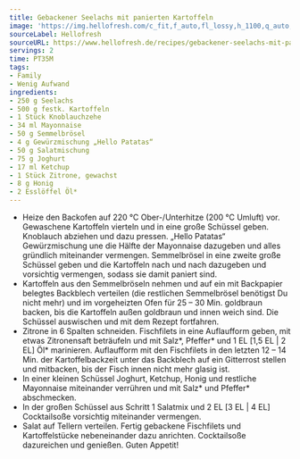 ```yaml
---
title: Gebackener Seelachs mit panierten Kartoffeln
image: 'https://img.hellofresh.com/c_fit,f_auto,fl_lossy,h_1100,q_auto,w_2600/hellofresh_s3/image/gebackener-seelachs-mit-panierten-kartoffeln-06840834.jpg'
sourceLabel: Hellofresh
sourceURL: https://www.hellofresh.de/recipes/gebackener-seelachs-mit-panierten-kartoffeln-61b896b6dc65d108172fd7f4
servings: 2
time: PT35M
tags:
- Family
- Wenig Aufwand
ingredients:
- 250 g Seelachs
- 500 g festk. Kartoffeln
- 1 Stück Knoblauchzehe
- 34 ml Mayonnaise
- 50 g Semmelbrösel
- 4 g Gewürzmischung „Hello Patatas“
- 50 g Salatmischung
- 75 g Joghurt
- 17 ml Ketchup
- 1 Stück Zitrone, gewachst
- 8 g Honig
- 2 Esslöffel Öl*
---
```


- Heize den Backofen auf 220 °C Ober-/Unterhitze (200 °C Umluft) vor. Gewaschene Kartoffeln vierteln und in eine große Schüssel geben. Knoblauch abziehen und dazu pressen. „Hello Patatas“ Gewürzmischung une die Hälfte der Mayonnaise dazugeben und alles gründlich miteinander vermengen. Semmelbrösel in eine zweite große Schüssel geben und die Kartoffeln nach und nach dazugeben und vorsichtig vermengen, sodass sie damit paniert sind.
- Kartoffeln aus den Semmelbröseln nehmen und auf ein mit Backpapier belegtes Backblech verteilen (die restlichen Semmelbrösel benötigst Du nicht mehr) und im vorgeheizten Ofen für 25 – 30 Min. goldbraun backen, bis die Kartoffeln außen goldbraun und innen weich sind. Die Schüssel auswischen und mit dem Rezept fortfahren.
- Zitrone in 6 Spalten schneiden. Fischfilets in eine Auflaufform geben, mit etwas Zitronensaft beträufeln und mit Salz\*, Pfeffer\* und 1 EL [1,5 EL | 2 EL] Öl\* marinieren. Auflaufform mit den Fischfilets in den letzten 12 – 14 Min. der Kartoffelbackzeit unter das Backblech auf ein Gitterrost stellen und mitbacken, bis der Fisch innen nicht mehr glasig ist.
- In einer kleinen Schüssel Joghurt, Ketchup, Honig und restliche Mayonnaise miteinander verrühren und mit Salz\* und Pfeffer\* abschmecken.
- In der großen Schüssel aus Schritt 1 Salatmix und 2 EL [3 EL | 4 EL] Cocktailsoße vorsichtig miteinander vermengen.
- Salat auf Tellern verteilen. Fertig gebackene Fischfilets und Kartoffelstücke nebeneinander dazu anrichten. Cocktailsoße dazureichen und genießen. Guten Appetit!
